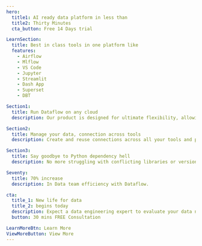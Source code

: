 ```yaml
---
hero:
  title1: AI ready data platform in less than
  title2: Thirty Minutes
  cta_button: Free 14 Days trial

LearnSection:
  title: Best in class tools in one platform like
  features:
    - Airflow
    - Mlflow
    - VS Code
    - Jupyter
    - Streamlit
    - Dash App
    - Superset
    - DBT

Section1:
  title: Run Dataflow on any cloud
  description: Our product is designed for ultimate flexibility, allowing deployment on any cloud platform of your choice. Whether you prefer leading providers like AWS, Google Cloud, and Microsoft Azure, or need to operate within a private cloud environment, we've got you covered.

Section2:
  title: Manage your data, connection across tools
  description: Create and reuse connections across all your tools and platforms with ease. You can quickly deploy them across multiple applications, reducing setup time and minimizing errors.  This streamlined approach enhances efficiency, allowing you to focus on leveraging your data and systems to their fullest potential.

Section3:
  title: Say goodbye to Python dependency hell
  description: No more struggling with conflicting libraries or version issues—just a smooth, hassle-free experience that lets you focus on coding and innovation.

Seventy:
  title: 70% increase
  description: In Data team efficiency with Dataflow.

cta:
  title_1: New life for data
  title_2: begins today
  description: Expect a data engineering expert to evaluate your data needs, followed by a live product demonstration. This session will provide insights into how you can supercharge your data operations, enhancing productivity and efficiency
  button: 30 mins FREE Consultation

LearnMoreBtn: Learn More
ViewMoreButton: View More
---
```

